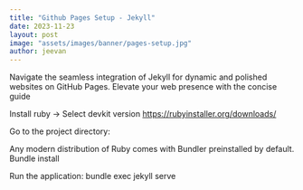 ```yaml
---
title: "Github Pages Setup - Jekyll"
date: 2023-11-23
layout: post
image: "assets/images/banner/pages-setup.jpg"
author: jeevan
---
```


Navigate the seamless integration of Jekyll for dynamic and polished websites on GitHub Pages. Elevate your web presence with the concise guide

Install ruby
-> Select devkit version
https://rubyinstaller.org/downloads/

Go to the project directory:

Any modern distribution of Ruby comes with Bundler preinstalled by default.
Bundle install

Run the application:
bundle exec jekyll serve
